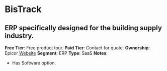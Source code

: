 # BisTrack

## ERP specifically designed for the building supply industry.

**Free Tier**: Free product tour.
**Paid Tier**: Contact for quote.
**Ownership**: Epicor
[Website](https://www.epicor.com/en-us/industry-productivity-solutions/building-supply/platforms/bistrack/)
**Segment**: ERP
**Type**: SaaS
**Notes**:

- Has Software option.
